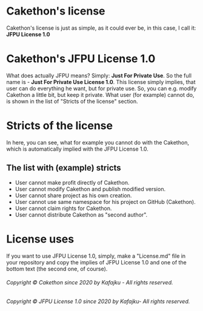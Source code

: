 # Cakethon's license

Cakethon's license is just as simple, as it could ever be, in this case, I call it: **JFPU License 1.0**

# Cakethon's JFPU License 1.0

What does actually JFPU means? Simply: **Just For Private Use**. So the full name is - **Just For Private Use License 1.0**.
This license simply implies, that user can do everything he want, but for private use. So, you can e.g. modify Cakethon a little bit,
but keep it private. What user (for example) cannot do, is shown in the list of "Stricts of the license" section.

# Stricts of the license

In here, you can see, what for example you cannot do with the Cakethon, which is automatically implied with the JFPU License 1.0.

## The list with (example) stricts

- User cannot make profit directly of Cakethon.
- User cannot modify Cakethon and publish modified version.
- User cannot share project as his own creation.
- User cannot use same namespace for his project on GitHub (Cakethon).
- User cannot claim rights for Cakethon.
- User cannot distribute Cakethon as "second author".

# License uses

If you want to use JFPU License 1.0, simply, make a "License.md" file in your repository and copy the implies of JFPU License 1.0 and one of the bottom text (the second one, of course).

###### Copyright © Cakethon since 2020 by Kafajku - All rights reserved.
###### Copyright © JFPU License 1.0 since 2020 by Kafajku- All rights reserved.
